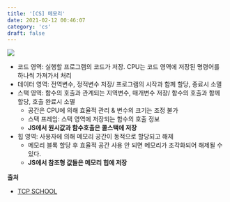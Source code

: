 ```yaml
---
title: '[CS] 메모리'
date: 2021-02-12 00:46:07
category: 'cs'
draft: false
---
```



<img src="https://user-images.githubusercontent.com/60782131/107660723-e9b44b00-6ccb-11eb-95f0-72b359faf38f.png">

- 코드 영역: 실행할 프로그램의 코드가 저장. CPU는 코드 영역에 저장된 명령어를 하나씩 가져가서 처리
- 데이터 영역: 전역변수, 정적변수 저장/ 프로그램의 시작과 함께 할당, 종료시 소멸
- 스택 영역: 함수의 호출과 관계되는 지역변수, 매개변수 저장/ 함수의 호출과 함께 할당, 호출 완료시 소멸
  - 공간은 CPU에 의해 효율적 관리 & 변수의 크기는 조정 불가
  - 스택 프레임: 스택 영역에 저장되는 함수의 호출 정보
  - **JS에서 원시값과 함수호출은 콜스택에 저장**
- 힙 영역: 사용자에 의해 메모리 공간이 동적으로 할당되고 해제
  - 메모리 블록 할당 후 효율적 공간 사용 안 되면 메모리가 조각화되어 해제될 수 있다. 
  - **JS에서 참조형 값들은 메모리 힙에 저장**



  
**출처**
- [TCP SCHOOL](http://www.tcpschool.com/c/c_memory_structure)
